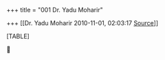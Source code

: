 +++
title = "001 Dr. Yadu Moharir"

+++
[[Dr. Yadu Moharir	2010-11-01, 02:03:17 [Source](https://groups.google.com/g/bvparishat/c/bnoL5XjNnR8)]]



[TABLE]



